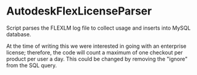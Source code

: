 # AutodeskFlexLicenseParser
Script parses the FLEXLM log file to collect usage and inserts into MySQL database.

At the time of writing this we were interested in going with an enterprise license; therefore, the code 
will count a maximum of one checkout per product per user a day. This could be changed by removing the 
"ignore" from the SQL query.

